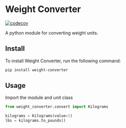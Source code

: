 # Weight Converter
[![codecov](https://codecov.io/gh/adamriaz/weight-converter/branch/main/graph/badge.svg?token=hcHbzXWhUJ)](https://codecov.io/gh/adamriaz/weight-converter)

A python module for converting weight units.

## Install
To install Weight Converter, run the following command:
```bash
pip install weight-converter
```

## Usage
Import the module and unit class
```python
from weight_converter.convert import Kilograms

kilograms = Kilograms(value=1)
lbs = kilograms.to_pounds()
```


